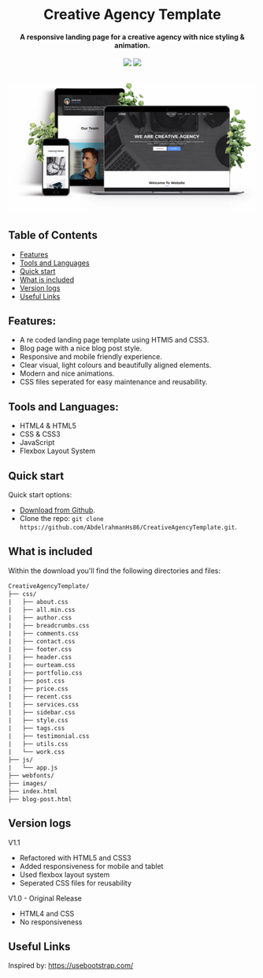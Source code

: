 <!-- # [Awesome Landing Page - Free Bootstrap Page](http://demos.creative-tim.com/landing-page) -->

<h1 align="center">
  Creative Agency Template
  <br>
</h1>

<h4 align="center">A responsive landing page for a creative agency with nice styling & animation.</h4>

<div align='center'> 

  <img src='https://img.shields.io/badge/Version-v1.1-gray?style=for-the-badge'>
  
  <a href='https://abdelrahmanhs86.github.io/CreativeAgencyTemplate/' target="_blank">
  
<img src='https://img.shields.io/badge/Live Preview-green?style=for-the-badge'>
  
</a>
  
</div>

<br>

<!-- ![alt text](./mobile%20screen%20copy.jpg "Awesome Landing Page") -->
<!-- <p  align="center"><img width="800"  src="https://github.com/AbdelrahmanHs86/Readme-Expreriment/blob/main/iPhone%20copy.jpg" /> </p> -->
<p  align="center"><img width="800"  src="https://github.com/AbdelrahmanHs86/CreativeAgencyTemplate/blob/master/images/showcase.webp" /> </p>
<!-- <p  align="center"><img width="800"  src="https://github.com/AbdelrahmanHs86/Readme-Expreriment/blob/main/Web-Showcase-Project-Presentation.jpg" /> </p> -->

## Table of Contents
- [Features](#features)
- [Tools and Languages](#tools-and-languages)
- [Quick start](#quick-start)
- [What is included](#what-is-included)
- [Version logs](#version-logs)
- [Useful Links](#useful-links)

<!-- - [Server Rendering](#server-rendering)
- [Components](#components)
- [Optimizations](#optimizations)
- [FAQ](#faq)
- [API](#api)
- [Installation](#installation)
- [See Also](#see-also)
- [Support](#support) -->

## Features:
- A re coded landing page template using HTMl5 and CSS3.
- Blog page with a nice blog post style.
- Responsive and mobile friendly experience.
- Clear visual, light colours and beautifully aligned elements.
- Modern and nice animations.
- CSS files seperated for easy maintenance and reusability.

<!-- ## Links:

<a align="center" href='https://projects.colegaw.in/well-app?utm_source=GitHub&utm_medium=readme&utm_campaign=well_app_readme'>
  
<img src='https://img.shields.io/badge/HOMEPAGE-gray?style=for-the-badge'>
  
</a>

+ [Live Preview](https://abdelrahmanhs86.github.io/CreativeAgencyTemplate/) -->

## Tools and Languages:
- HTML4 & HTML5
- CSS & CSS3
- JavaScript
- Flexbox Layout System

## Quick start

Quick start options:

- [Download from Github](https://github.com/AbdelrahmanHs86/CreativeAgencyTemplate.git).
- Clone the repo: `git clone https://github.com/AbdelrahmanHs86/CreativeAgencyTemplate.git`.


## What is included

Within the download you'll find the following directories and files:

```
CreativeAgencyTemplate/
├── css/
|   ├── about.css
|   ├── all.min.css
|   ├── author.css
|   ├── breadcrumbs.css
|   ├── comments.css
|   ├── contact.css
|   ├── footer.css
|   ├── header.css
|   ├── ourteam.css
|   ├── portfolio.css
|   ├── post.css
|   ├── price.css
|   ├── recent.css
|   ├── services.css
|   ├── sidebar.css
|   ├── style.css
|   ├── tags.css
|   ├── testimonial.css
|   ├── utils.css
|   └── work.css
├── js/
|   └── app.js
├── webfonts/
├── images/
├── index.html
├── blog-post.html

```

## Version logs

V1.1
- Refactored with HTML5 and CSS3
- Added responsiveness for mobile and tablet
- Used flexbox layout system
- Seperated CSS files for reusability

V1.0 - Original Release
- HTML4 and CSS
- No responsiveness 

<!-- 
V1.2 20 Jul '15 - Added 2 showcases
- Showcase 1 - Music App Presentation Page, view it here.
- Showcase 2 - Custom Scene Web Presentation Page, view it here.
- bugfixing
- parallax improvements
- gradients changes for a better quality

V1.2.1 25 Feb '16 - Change to confusing PSD text
- text adjustments

V1.2.2 10 Feb '17 [current version]
- switched to MIT license.  -->


<!-- ### License

- Copyright 2017 Creative Tim (http://www.creative-tim.com)
- Licensed under MIT (https://github.com/creativetimofficial/awesome-landing-page/blob/master/LICENSE.md) -->


## Useful Links
Inspired by: https://usebootstrap.com/

<!-- More products from Creative Tim: <http://www.creative-tim.com/products>

Tutorials: <https://www.youtube.com/channel/UCVyTG4sCw-rOvB9oHkzZD1w>

Freebies: <http://www.creative-tim.com/products>

Affiliate Program (earn money): <http://www.creative-tim.com/affiliates/new>

Social Media:

Twitter: <https://twitter.com/CreativeTim>

Facebook: <https://www.facebook.com/CreativeTim>

Dribbble: <https://dribbble.com/creativetim>

Google+: <https://plus.google.com/+CreativetimPage>

Instagram: <https://instagram.com/creativetimofficial> -->
